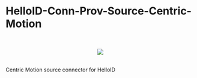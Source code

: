 # HelloID-Conn-Prov-Source-Centric-Motion
<br />
<p align="center">
  <img src="https://www.tools4ever.nl/connector-logos/centricmotion-logo.png">
</p>
<br />
Centric Motion source connector for HelloID
